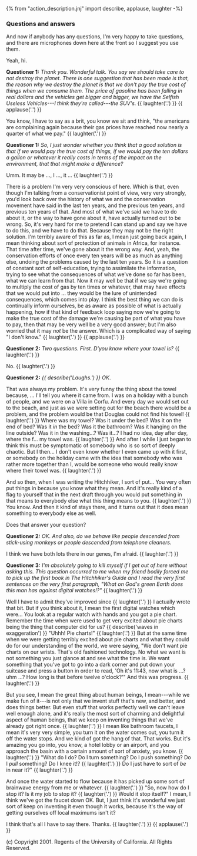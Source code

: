 {% from "action_description.jnj" import describe, applause, laughter -%}

### Questions and answers ###

And now if anybody has any questions, I'm very happy to take questions, and
there are microphones down here at the front so I suggest you use them.

Yeah, hi.

**Questioner 1:** *Thank you. Wonderful talk. You say we should take care to not
destroy the planet. There is one suggestion that has been made is that, the
reason why we destroy the planet is that we don't pay the true cost of things
when we consume them. The price of gasoline has been falling in real dollars
and the vehicles get bigger and bigger, we have the Selfish Useless
Vehicles---I think they're called---the SUV's.* {{ laughter('.') }} {{ applause('.') }}

You know, I have to say as a brit, you know we sit and think, "the americans
are complaining again because their gas prices have reached now nearly a
quarter of what we pay." {{ laughter('.') }}

**Questioner 1:** *So, I just wonder whether you think that a good solution is that
if we would pay the true cost of things, if we would pay the ten dollars a
gallon or whatever it really costs in terms of the impact on the environment,
that that might make a difference?*

Umm. It may be ..., I ..., it ... {{ laughter('.') }}

There is a problem I'm very very conscious of here. Which is that, even though
I'm talking from a conservationist point of view, very very strongly, you'd
look back over the history of what we and the conservation movement have said
in the last ten years, and the previous ten years, and previous ten years of
that. And most of what we've said we have to do about it, or the way to have
gone about it, have actually turned out to be wrong. So, it's very hard for me
to pretend I can stand up and say we have to do this, and we have to do that.
Because they may not be the right solution. I'm terribly aware of this as far
as, I mean just going back again, I mean thinking about sort of protection of
animals in Africa, for instance. That time after time, we've gone about it the
wrong way. And, yeah, the conservation efforts of once every ten years will be
as much as anything else, undoing the problems caused by the last ten years.
So it is a question of constant sort of self-education, trying to assimilate
the information, trying to see what the consequences of what we've done so far
has been, what we can learn from that. Now it may well be that if we say we're
going to multiply the cost of gas by ten times or whatever, that may have
effects that we would put into ... they would be the lure of unintended
consequences, which comes into play. I think the best thing we can do is
continually inform ourselves, be as aware as possible of what is actually
happening, how if that kind of feedback loop saying now we're going to make
the true cost of the damage we're causing be part of what you have to pay,
then that may be very well be a very good answer; but I'm also worried that it
may *not* be the answer. Which is a complicated way of saying "I don't know."
{{ laughter('.') }} {{ applause('.') }}

**Questioner 2:** *Two questions. First. D'you know where your towel is?*
{{ laughter('.') }}

No. {{ laughter('.') }}

**Questioner 2:** *{{ describe('Laughs.') }} OK*.

That was always my problem. It's very funny the thing about the towel because,
... I'll tell you where it came from. I was on a holiday with a bunch of
people, and we were on a Villa in Corfu. And every day we would set out to
the beach, and just as we were setting out for the beach there would be a
problem, and the problem would be that Douglas could not find his towel!
{{ laughter('.') }} Where was my towel? Was it under the bed? Was it on the end of
bed? Was it _in_ the bed? Was it the bathroom? Was it hanging on the line
outside? Was it in the washing...? Was it...? I had no idea, day after day,
where the f... my towel was. {{ laughter('.') }} And after I while I just began to
think this must be symptomatic of somebody who is so sort of deeply chaotic.
But I then... I don't even know whether I even came up with it first, or
somebody on the holiday came with the idea that somebody who was rather
more together than I, would be someone who would really know where their towel
was. {{ laughter('.') }}

And so then, when I was writing the Hitchhiker, I sort of put... You very
often put things in because you know what they mean. And it's really kind of a
flag to yourself that in the next draft through you would put something in
that means to everybody else what this thing means to you. {{ laughter('.') }} You
know. And then it kind of stays there, and it turns out that it does mean
something to everybody else as well.

Does that answer your question?

**Questioner 2:** *OK. And also, do we behave like people descended from
stick-using monkeys or people descended from telephone cleaners.*

I think we have both lots there in our genes, I'm afraid. {{ laughter('.') }}

**Questioner 3:** *I'm absolutely going to kill myself if I get out of here without
asking this. This question occurred to me when my friend bodily forced me to
pick up the first book in The Hitchhiker's Guide and I read the very first
sentences on the very first paragraph, "What on God's green Earth does this man
has against digital watches!?"* {{ laughter('.') }}

Well I have to admit they've improved since {{ laughter('.') }} I actually wrote that
bit. But if you think about it, I mean the first digital watches which were...
You look at a regular watch with hands and you got a pie chart. Remember the
time when were used to get very excited about pie charts being the thing that
computer did for us? {{ describe('waves in exaggeration') }} "Uhhh! Pie charts!"
{{ laughter('.') }} But at the same time when we were getting terribly excited about
pie charts and what they could do for our understanding of the world, we were
saying, "We don't want pie charts on our wrists. That's old fashioned
technology. No what we want is not something you just glance at and see what
the time is. We want something that you've got to go into a dark corner and put
down your suitcase and press a button in order to read, 'Oh it's 11:43,
now what is ...? uhm ...? How long is that before twelve o'clock?'" And this
was progress. {{ laughter('.') }}

But you see, I mean the great thing about human beings, I mean---while we make
fun of it---is not only that we invent stuff that's new, and better, and does
things better. But even stuff that works perfectly well we can't leave well
enough alone, and it's really the most sort of charming and delightful aspect
of human beings, that we keep on inventing things that we've already got right
once. {{ laughter('.') }} I mean like bathroom faucets, I mean it's very very simple,
you turn it on the water comes out, you turn it off the water stops. And we
kind of got the hang of that. That works. But it's amazing you go into, you
know, a hotel lobby or an airport, and you approach the basin with a certain
amount of sort of anxiety, you know. {{ laughter('.') }} "What do I do? Do I turn
something? Do I push something? Do I *pull* something? Do I knee it!?
{{ laughter('.') }} Do I just have to sort of *be* in near it?" {{ laughter('.') }}

And once the water started to flow because it has picked up some sort of
brainwave energy from me or whatever. {{ laughter('.') }} "So, now how do I stop it?
Is it my job to stop it? {{ laughter('.') }} Would it stop itself?" I mean, I think
we've got the faucet down OK. But, I just think it's wonderful we just sort of keep
on inventing it even though it works, because it's the way of getting
ourselves off local maximums isn't it?

I think that's all I have to say there. Thanks. {{ laughter('.') }} {{ applause('.') }}

(c) Copyright 2001. Regents of the University of California. All Rights
Reserved.
